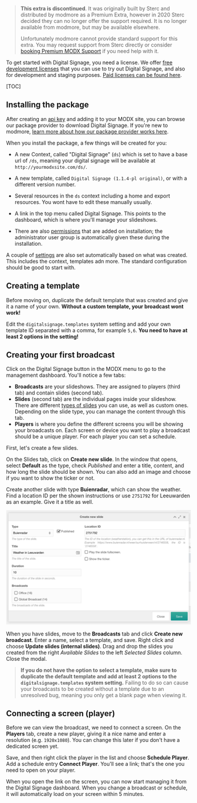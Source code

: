 > **This extra is discontinued**. It was originally built by Sterc and distributed by modmore as a Premium Extra, however in 2020 Sterc decided they can no longer offer the support required. It is no longer available from modmore, but may be available elsewhere.
>
> Unfortunately modmore cannot provide standard support for this extra. You may request support from Sterc directly or consider [booking Premium MODX Support](https://modmore.com/premium-modx-support/) if you need help with it.

To get started with Digital Signage, you need a license. We offer [free development licenses](https://modmore.com/free-development-licenses/) that you can use to try out Digital Signage, and also for development and staging purposes. [Paid licenses can be found here](https://modmore.com/digitalsignage/pricing/).

[TOC]

## Installing the package

After creating an [api key](https://modmore.com/account/api-keys/) and adding it to your MODX site, you can browse our package provider to download Digital Signage. If you're new to modmore, [learn more about how our package provider works here](https://modmore.com/about/package-provider/).

When you install the package, a few things will be created for you:

- A new Context, called "Digital Signage" (`ds`) which is set to have a base url of `/ds`, meaning your digital signage will be available at `http://yourmodxsite.com/ds/`.

- A new template, called `Digital Signage (1.1.4-pl original)`, or with a different version number.

- Several resources in the `ds` context including a home and export resources. You wont have to edit these manually usually.

- A link in the top menu called Digital Signage. This points to the dashboard, which is where you'll manage your slideshows.

- There are also [permissions](Permissions) that are added on installation; the administrator user group is automatically given these during the installation.

A couple of [settings](Configuration) are also set automatically based on what was created. This includes the context, templates adn more. The standard configuration should be good to start with.

## Creating a template

Before moving on, duplicate the default template that was created and give it a name of your own. **Without a custom template, your broadcast wont work!**

Edit the `digitalsignage.templates` system setting and add your own template ID separated with a comma, for example `5,6`. **You need to have at least 2 options in the setting!**

## Creating your first broadcast

Click on the Digital Signage button in the MODX menu to go to the management dashboard. You'll notice a few tabs:

- **Broadcasts** are your slideshows. They are assigned to players (third tab) and contain slides (second tab).
- **Slides** (second tab) are the individual pages inside your slideshow. There are different [types of slides](Slide_Types) you can use, as well as custom ones. Depending on the slide type, you can manage the content through this tab.
- **Players** is where you define the different screens you will be showing your broadcasts on. Each screen or device you want to play a broadcast should be a unique player. For each player you can set a schedule.

First, let's create a few slides.

On the Slides tab, click on **Create new slide**. In the window that opens, select **Default** as the type, check _Published_ and enter a title, content, and how long the slide should be shown. You can also add an image and choose if you want to show the ticker or not.

Create another slide with type **Buienradar**, which can show the weather. Find a location ID per the shown instructions or use `2751792` for Leeuwarden as an example. Give it a title as well.

![Creating a slide](../images/create-slide.jpg)

When you have slides, move to the **Broadcasts** tab and click **Create new broadcast**. Enter a name, select a template, and save. Right click and choose **Update slides (internal slides)**. Drag and drop the slides you created from the right _Available Slides_ to the left _Selected Slides_ column. Close the modal.

> **If you do not have the option to select a template, make sure to duplicate the default template and add at least 2 options to the `digitalsignage.templates` system setting.** Failing to do so can cause your broadcasts to be created without a template due to an unresolved bug, meaning you only get a blank page when viewing it.

## Connecting a screen (player)

Before we can view the broadcast, we need to connect a screen. On the **Players** tab, create a new player, giving it a nice name and enter a resolution (e.g. `1920x1080`). You can change this later if you don't have a dedicated screen yet.

Save, and then right click the player in the list and choose **Schedule Player**. Add a schedule entry **Connect Player**. You'll see a link; that's the one you need to open on your player.

When you open the link on the screen, you can now start managing it from the Digital Signage dashboard. When you change a broadcast or schedule, it will automatically load on your screen within 5 minutes.

